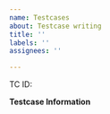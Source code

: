 ```yaml
---
name: Testcases
about: Testcase writing
title: ''
labels: ''
assignees: ''

---
```


<!--
Please put the Testcase ID
--> 
TC ID:

**Testcase Information**
<!--
`Provide a brief description.`
-->
